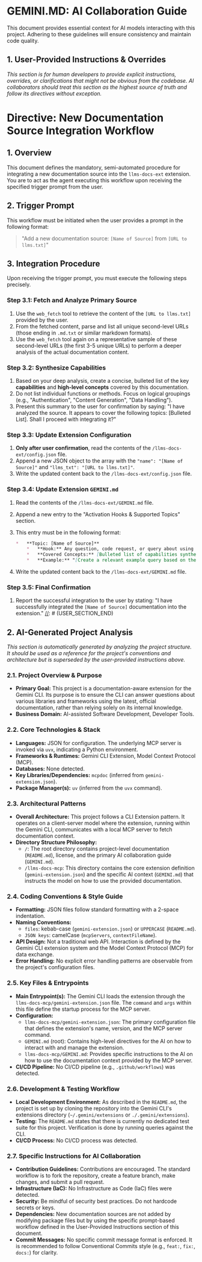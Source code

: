 # GEMINI.MD: AI Collaboration Guide

This document provides essential context for AI models interacting with this project. Adhering to these guidelines will ensure consistency and maintain code quality.

## 1. User-Provided Instructions & Overrides

_This section is for human developers to provide explicit instructions, overrides, or clarifications that might not be obvious from the codebase. AI collaborators should treat this section as the highest source of truth and follow its directives without exception._

[//]: # (USER_SECTION_START)
# Directive: New Documentation Source Integration Workflow

## 1. Overview

This document defines the mandatory, semi-automated procedure for integrating a new documentation source into the `llms-docs-ext` extension. You are to act as the agent executing this workflow upon receiving the specified trigger prompt from the user.

## 2. Trigger Prompt

This workflow must be initiated when the user provides a prompt in the following format:

> "Add a new documentation source: `[Name of Source]` from `[URL to llms.txt]`"

## 3. Integration Procedure

Upon receiving the trigger prompt, you must execute the following steps precisely.

### Step 3.1: Fetch and Analyze Primary Source

1.  Use the `web_fetch` tool to retrieve the content of the `[URL to llms.txt]` provided by the user.
2.  From the fetched content, parse and list all unique second-level URLs (those ending in `.md.txt` or similar markdown formats).
3.  Use the `web_fetch` tool again on a representative sample of these second-level URLs (the first 3-5 unique URLs) to perform a deeper analysis of the actual documentation content.

### Step 3.2: Synthesize Capabilities

1.  Based on your deep analysis, create a concise, bulleted list of the key **capabilities** and **high-level concepts** covered by this documentation. 
2.  Do not list individual functions or methods. Focus on logical groupings (e.g., "Authentication", "Content Generation", "Data Handling").
3.  Present this summary to the user for confirmation by saying: "I have analyzed the source. It appears to cover the following topics: [Bulleted List]. Shall I proceed with integrating it?"

### Step 3.3: Update Extension Configuration

1.  **Only after user confirmation**, read the contents of the `/llms-docs-ext/config.json` file.
2.  Append a new JSON object to the array with the `"name": "[Name of Source]"` and `"llms_txt": "[URL to llms.txt]"`.
3.  Write the updated content back to the `/llms-docs-ext/config.json` file.

### Step 3.4: Update Extension `GEMINI.md`

1.  Read the contents of the `/llms-docs-ext/GEMINI.md` file.
2.  Append a new entry to the "Activation Hooks & Supported Topics" section.
3.  This entry must be in the following format:

    ```markdown
    *   **Topic: [Name of Source]**
        *   **Hook:** Any question, code request, or query about using the [Name of Source].
        *   **Covered Concepts:** [Bulleted list of capabilities synthesized in Step 3.2].
        *   **Example:** "[Create a relevant example query based on the covered concepts]."
    ```
4.  Write the updated content back to the `/llms-docs-ext/GEMINI.md` file.

### Step 3.5: Final Confirmation

1.  Report the successful integration to the user by stating: "I have successfully integrated the `[Name of Source]` documentation into the extension."
[//]: # (USER_SECTION_END)

## 2. AI-Generated Project Analysis

_This section is automatically generated by analyzing the project structure. It should be used as a reference for the project's conventions and architecture but is superseded by the user-provided instructions above._

### 2.1. Project Overview & Purpose

*   **Primary Goal:** This project is a documentation-aware extension for the Gemini CLI. Its purpose is to ensure the CLI can answer questions about various libraries and frameworks using the latest, official documentation, rather than relying solely on its internal knowledge.
*   **Business Domain:** AI-assisted Software Development, Developer Tools.

### 2.2. Core Technologies & Stack

*   **Languages:** JSON for configuration. The underlying MCP server is invoked via `uvx`, indicating a Python environment.
*   **Frameworks & Runtimes:** Gemini CLI Extension, Model Context Protocol (MCP).
*   **Databases:** None detected.
*   **Key Libraries/Dependencies:** `mcpdoc` (inferred from `gemini-extension.json`).
*   **Package Manager(s):** `uv` (inferred from the `uvx` command).

### 2.3. Architectural Patterns

*   **Overall Architecture:** This project follows a CLI Extension pattern. It operates on a client-server model where the extension, running within the Gemini CLI, communicates with a local MCP server to fetch documentation context.
*   **Directory Structure Philosophy:** 
    *   `/`: The root directory contains project-level documentation (`README.md`), license, and the primary AI collaboration guide (`GEMINI.md`).
    *   `/llms-docs-mcp`: This directory contains the core extension definition (`gemini-extension.json`) and the specific AI context (`GEMINI.md`) that instructs the model on how to use the provided documentation.

### 2.4. Coding Conventions & Style Guide

*   **Formatting:** JSON files follow standard formatting with a 2-space indentation.
*   **Naming Conventions:** 
    *   `files`: kebab-case (`gemini-extension.json`) or `UPPERCASE` (`README.md`).
    *   `JSON keys`: camelCase (`mcpServers`, `contextFileName`).
*   **API Design:** Not a traditional web API. Interaction is defined by the Gemini CLI extension system and the Model Context Protocol (MCP) for data exchange.
*   **Error Handling:** No explicit error handling patterns are observable from the project's configuration files.

### 2.5. Key Files & Entrypoints

*   **Main Entrypoint(s):** The Gemini CLI loads the extension through the `llms-docs-mcp/gemini-extension.json` file. The `command` and `args` within this file define the startup process for the MCP server.
*   **Configuration:** 
    *   `llms-docs-mcp/gemini-extension.json`: The primary configuration file that defines the extension's name, version, and the MCP server command.
    *   `GEMINI.md` (root): Contains high-level directives for the AI on how to interact with and manage the extension.
    *   `llms-docs-mcp/GEMINI.md`: Provides specific instructions to the AI on how to use the documentation context provided by the MCP server.
*   **CI/CD Pipeline:** No CI/CD pipeline (e.g., `.github/workflows`) was detected.

### 2.6. Development & Testing Workflow

*   **Local Development Environment:** As described in the `README.md`, the project is set up by cloning the repository into the Gemini CLI's extensions directory (`~/.gemini/extensions` or `./.gemini/extensions`).
*   **Testing:** The `README.md` states that there is currently no dedicated test suite for this project. Verification is done by running queries against the CLI.
*   **CI/CD Process:** No CI/CD process was detected.

### 2.7. Specific Instructions for AI Collaboration

*   **Contribution Guidelines:** Contributions are encouraged. The standard workflow is to fork the repository, create a feature branch, make changes, and submit a pull request.
*   **Infrastructure (IaC):** No Infrastructure as Code (IaC) files were detected.
*   **Security:** Be mindful of security best practices. Do not hardcode secrets or keys.
*   **Dependencies:** New documentation sources are not added by modifying package files but by using the specific prompt-based workflow defined in the User-Provided Instructions section of this document.
*   **Commit Messages:** No specific commit message format is enforced. It is recommended to follow Conventional Commits style (e.g., `feat:`, `fix:`, `docs:`) for clarity.